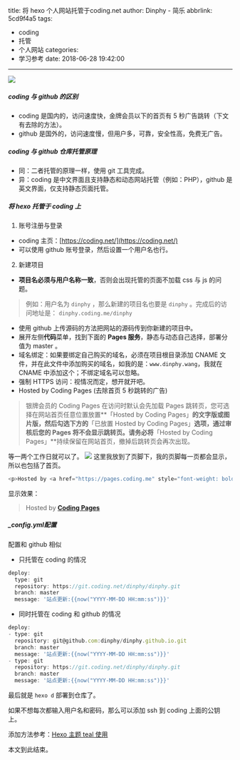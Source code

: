 title: 将 hexo 个人网站托管于coding.net
author: Dinphy - 简乐
abbrlink: 5cd9f4a5
tags:
  - coding
  - 托管
  - 个人网站
categories:
  - 学习参考
date: 2018-06-28 19:42:00
---
![](https://dn-coding-net-production-static.qbox.me/ac3485e9f3aea7284a27b489aae9ec09.png)
##### coding 与 github 的区别
- coding 是国内的，访问速度快，金牌会员以下的首页有 5 秒广告跳转（下文有去除的方法）。
- github 是国外的，访问速度慢，但用户多，可靠，安全性高，免费无广告。

##### coding 与 github 仓库托管原理
- 同：二者托管的原理一样，使用 git 工具完成。
- 异：coding 是中文界面且支持静态和动态网站托管（例如：PHP），github 是英文界面，仅支持静态页面托管。

##### 将 hexo 托管于 coding 上
1. 账号注册与登录
  - coding 主页：[https://coding.net/](https://coding.net/)
  - 可以使用 github 账号登录，然后设置一个用户名也行。
2. 新建项目
  - **项目名必须与用户名称一致**，否则会出现托管的页面不加载 css 与 js 的问题。
  > 例如：用户名为 `dinphy` ，那么新建的项目名也要是 `dinphy` 。完成后的访问地址是： `dinphy.coding.me/dinphy`
  
  - 使用 github 上传源码的方法把网站的源码传到你新建的项目中。
  - 展开左侧**代码**菜单，找到下面的 **Pages 服务**，静态与动态自己选择，部署分值为 master 。
  - 域名绑定：如果要绑定自己购买的域名，必须在项目根目录添加 CNAME 文件，并在此文件中添加购买的域名，如我的是：`www.dinphy.wang`，我就在 CNAME 中添加这个；不绑定域名可以忽略。
  - 强制 HTTPS 访问：视情况而定，想开就开吧。
  - Hosted by Coding Pages (去除首页 5 秒跳转的广告)
  > 银牌会员的 Coding Pages 在访问时默认会先加载 Pages 跳转页，您可选择在网站首页任意位置放置**「Hosted by Coding Pages」**的文字版或图片版，然后勾选下方的**「已放置 Hosted by Coding Pages」**选项，通过审核后您的 Pages 将不会显示跳转页。请务必将**「Hosted by Coding Pages」**持续保留在网站首页，撤掉后跳转页会再次出现。
  
  等一两个工作日就可以了。
![](http://upload-images.jianshu.io/upload_images/782269-f21be3393bf0caa1.png?imageMogr2/auto-orient/strip%7CimageView2/2/w/1240)
  这里我放到了页脚下，我的页脚每一页都会显示，所以也包括了首页。
  ```js
  <p>Hosted by <a href="https://pages.coding.me" style="font-weight: bold">Coding Pages</a></p>
  ```
  显示效果：
  > <p>Hosted by <a href="https://pages.coding.me" style="font-weight: bold">Coding Pages</a></p>
  
##### _config.yml配置
配置和 github 相似
- 只托管在 coding 的情况

```js
deploy:
  type: git
  repository: https://git.coding.net/dinphy/dinphy.git
  branch: master
  message: '站点更新:{{now("YYYY-MM-DD HH:mm:ss")}}'  
```
- 同时托管在 coding 和 github 的情况

```js
deploy:
- type: git
  repository: git@github.com:dinphy/dinphy.github.io.git
  branch: master
  message: '站点更新:{{now("YYYY-MM-DD HH:mm:ss")}}'
- type: git
  repository: https://git.coding.net/dinphy/dinphy.git
  branch: master
  message: '站点更新:{{now("YYYY-MM-DD HH:mm:ss")}}'  
```
  
最后就是 `hexo d` 部署到仓库了。

如果不想每次都输入用户名和密码，那么可以添加 ssh 到 coding 上面的公钥上。

添加方法参考：[Hexo 主题 teal 使用](http://localhost:4000/posts/8e1e451e/)

本文到此结束。